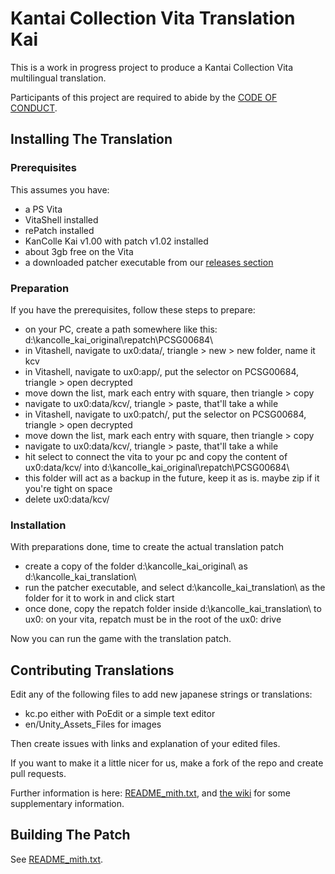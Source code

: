 Kantai Collection Vita Translation Kai
======================================

This is a work in progress project to produce a Kantai Collection Vita
multilingual translation.

Participants of this project are required to abide by the
[CODE OF CONDUCT](CODE_OF_CONDUCT.md).

Installing The Translation
--------------------------

### Prerequisites
This assumes you have:
* a PS Vita
* VitaShell installed
* rePatch installed
* KanColle Kai v1.00 with patch v1.02 installed
* about 3gb free on the Vita
* a downloaded patcher executable from our [releases section](https://github.com/wchristian/kc-vita-translation/releases)

### Preparation
If you have the prerequisites, follow these steps to prepare:
* on your PC, create a path somewhere like this: d:\kancolle_kai_original\repatch\PCSG00684\
* in Vitashell, navigate to ux0:data/, triangle > new > new folder, name it kcv
* in Vitashell, navigate to ux0:app/, put the selector on PCSG00684, triangle > open decrypted
* move down the list, mark each entry with square, then triangle > copy
* navigate to ux0:data/kcv/, triangle > paste, that'll take a while
* in Vitashell, navigate to ux0:patch/, put the selector on PCSG00684, triangle > open decrypted
* move down the list, mark each entry with square, then triangle > copy
* navigate to ux0:data/kcv/, triangle > paste, that'll take a while
* hit select to connect the vita to your pc and copy the content of ux0:data/kcv/ into d:\kancolle_kai_original\repatch\PCSG00684\
* this folder will act as a backup in the future, keep it as is. maybe zip if it you're tight on space
* delete ux0:data/kcv/

### Installation
With preparations done, time to create the actual translation patch
* create a copy of the folder d:\kancolle_kai_original\ as d:\kancolle_kai_translation\
* run the patcher executable, and select d:\kancolle_kai_translation\ as the folder for it to work in and click start
* once done, copy the repatch folder inside d:\kancolle_kai_translation\ to ux0: on your vita, repatch must be in the root of the ux0: drive

Now you can run the game with the translation patch.

Contributing Translations
-------------------------

Edit any of the following files to add new japanese strings or translations:
  - kc.po either with PoEdit or a simple text editor
  - en/Unity_Assets_Files for images

Then create issues with links and explanation of your edited files.

If you want to make it a little nicer for us, make a fork of the repo and create pull requests.

Further information is here: [README_mith.txt](README_mith.txt), and [the wiki](../../wiki) for some supplementary information.

Building The Patch
------------------

See [README_mith.txt](README_mith.txt).
